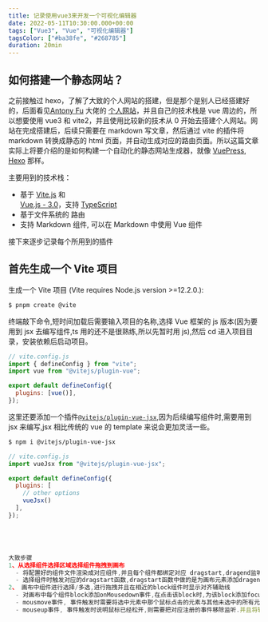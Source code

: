 ```yaml
---
title: 记录使用vue3来开发一个可视化编辑器
date: 2022-05-11T10:30:00.000+00:00
tags: ["Vue3", "Vue", "可视化编辑器"]
tagsColor: ["#ba38fe", "#268785"]
duration: 20min
---
```


<!-- <blockquote>
前置知识：前端工程化 (Nodejs, npm...)，Vue.js (最好 >= 3.0)，TypeScript，基本的 markdown 编写能力。
</blockquote> -->

## 如何搭建一个静态网站？

之前接触过 hexo，了解了大致的个人网站的搭建，但是那个是别人已经搭建好的，后面看见[Antony Fu](https://github.com/antfu) 大佬的 [个人网站](https://antfu.me/)，并且自己的技术栈是 vue 周边的，所以想要使用 vue3 和 vite2，并且使用比较新的技术从 0 开始去搭建个人网站。网站在完成搭建后，后续只需要在 markdown 写文章，然后通过 vite 的插件将 markdown 转换成静态的 html 页面，并自动生成对应的路由页面。所以这篇文章实际上将要介绍的是如何构建一个自动化的静态网站生成器，就像 [VuePress](https://vuepress.vuejs.org/), [Hexo](https://hexo.io/) 那样。

主要用到的技术栈：

- 基于 <vscode-icons-file-type-vite /> [Vite.js](https://vitejs.dev/) 和 <div i-logos:vue /> [Vue.js - 3.0](https://v3.vuejs.org/)，支持 <vscode-icons-file-type-typescript-official /> [TypeScript](https://www.typescriptlang.org/)
- 基于文件系统的 <tabler-route /> 路由
- 支持 <ri-markdown-line /> Markdown 组件, 可以在 Markdown 中使用 Vue 组件
  <!-- - 纯粹的 <bx-bxs-file-html /> 静态页面，支持 <uil-server /> 服务端生成 -->

接下来逐步记录每个所用到的插件

## 首先生成一个 Vite 项目

生成一个 Vite 项目 (Vite requires Node.js version >=12.2.0.):

```bash
$ pnpm create @vite
```

终端敲下命令,短时间加载后需要输入项目的名称,选择 Vue 框架的 js 版本(因为要用到 jsx 去编写组件,ts 用的还不是很熟练,所以先暂时用 js),然后 cd 进入项目目录，安装依赖后启动项目。

```js
// vite.config.js
import { defineConfig } from "vite";
import vue from "@vitejs/plugin-vue";

export default defineConfig({
  plugins: [vue()],
});
```

这里还要添加一个插件<code>[@vitejs/plugin-vue-jsx](https://github.com/vitejs/vite/tree/main/packages/plugin-vue-jsx)</code>,因为后续编写组件时,需要用到 jsx 来编写,jsx 相比传统的 vue 的 template 来说会更加灵活一些。

```bash
$ npm i @vitejs/plugin-vue-jsx
```

```js
// vite.config.js
import vueJsx from "@vitejs/plugin-vue-jsx";

export default defineConfig({
  plugins: [
    // other options
    vueJsx()
  ],
});





大致步骤
1、从选择组件选择区域选择组件拖拽到画布
  - 将配置好的组件文件渲染成对应组件,并且每个组件都绑定对应 dragstart,dragend监听事件..在dragend时将
  - 选择组件时触发对应的dragstart函数,dragstart函数中做的是为画布元素添加dragenter,dragover,dragleave,drop四个事件,分别表示当拖拽目标进入画布时将鼠标指针设置为可移动,当拖拽目标在画布上移动时需要阻止默认事件冒泡,当拖拽元素离开时将鼠标指针设置为不可放置,当拖拽目标放在画布上时将画布上的组件信息进行动态更新,并且将当前元素置为null.
2、 画布中组件进行选择/多选,进行拖拽并且在相近的block组件时显示对齐辅助线
  - 对画布中每个组件block添加onMousedown事件,在点击该block时,为该block添加focus属性为true（focus属性的作用是用来表示画布中哪些block被选中,如果focus是true的block外层会有线包裹住）并且再次点击时置为false.当点击其他block时,先将所有block的focus置为false,然后再将当前点击的block的focus设置为true,如果是按住ctrl键选择,则不需要要将其他的block的focus设置为false,直接将当前的block的focus也设置为true即可.并且将当前点击的block的index记录下来,为之后的辅助线对齐功能保存数据.除了这些之外还需要保存当前鼠标的x,y的值;选中元素的left,top值;以及所有选中了的block的top和left值。以及要动态计算所有未被选中的block应该显示辅助线的位置坐标信息。辅助线分别有x线和y线两条方向的线需要记录.然后再添加鼠标拖拽移动和鼠标松开的事件
  - mousmove事件, 事件触发时需要将选中元素中那个鼠标点击的元素与其他未选中的所有元素进行对比辅助线的信息,如果x线或者y线与点击元素的位置小于5,则需要添加自动吸附的功能,并且将此时的辅助线的x值或者y值进行赋值,没有符合的话x值或y值为null,这个值会在画布中显示对应的辅助线,如果x或y不为null则会显示到对应的位置.然后还需要将所有选中的block的top值和left随移动的位置进行动态变化.
  - mouseup事件, 事件触发时说明鼠标已经松开,则需要把对应注册的事件移除监听.并且将辅助线清空.
```

